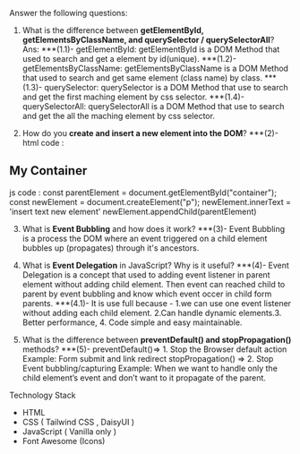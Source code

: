 
Answer the following questions:

1. What is the difference between **getElementById, getElementsByClassName, and querySelector / querySelectorAll**?
Ans: ***(1.1)- getElementById: getElementById is a DOM Method that used to search and get a element by id(unique).
***(1.2)- getElementsByClassName: getElementsByClassName is a DOM Method that used to search and get same element (class name) by class.
***(1.3)- querySelector: querySelector is a DOM Method that use to search and get the first maching element by css selector.
***(1.4)- querySelectorAll: querySelectorAll is a DOM Method that use to search and get the all the maching element by css selector.


2. How do you **create and insert a new element into the DOM**?
***(2)- html code :
 <div id="container">
    <h2>My Container</h2>
  </div> 
  js code : 
  const parentElement = document.getElementById("container");
  const newElement = document.createElement("p");
  newElement.innerText = 'insert text new element'
  newElement.appendChild(parentElement)


3. What is **Event Bubbling** and how does it work?
***(3)- Event Bubbling is a process the DOM where an event triggered on a child element bubbles up (propagates) through it's ancestors.


4. What is **Event Delegation** in JavaScript? Why is it useful?
***(4)- Event Delegation is a concept that used to adding event listener in parent element without adding child element. Then event can reached child to parent by event bubbling and know which event occer in child form parents.
***(4.1)- It is use full because - 1.we can use one event listener without adding each child element. 2.Can handle dynamic elements.3. Better performance, 4. Code simple and easy maintainable. 


5. What is the difference between **preventDefault() and stopPropagation()** methods?
***(5)- preventDefault()=> 1. Stop the Browser default action Example: Form submit and link redirect
        stopPropagation() => 2. Stop Event bubbling/capturing Example: When we want to handle only the child element’s event and don’t want to  it propagate of the parent.


Technology Stack
- HTML
- CSS ( Tailwind CSS , DaisyUI )
- JavaScript ( Vanilla only )
- Font Awesome (Icons)





